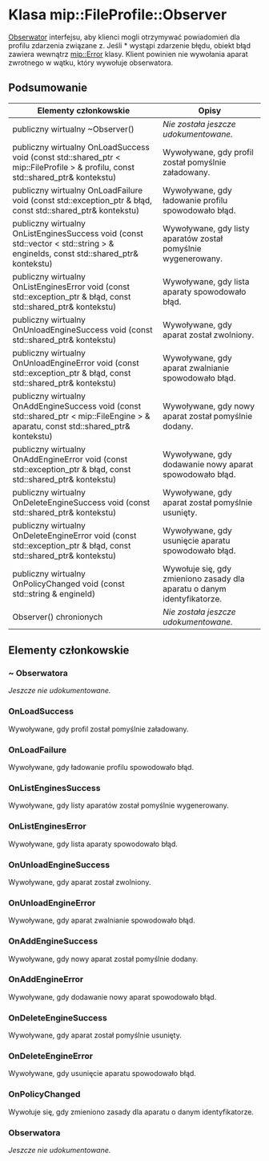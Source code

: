 # <a name="class-mipfileprofileobserver"></a>Klasa mip::FileProfile::Observer 
[Obserwator](class_mip_fileprofile_observer.md) interfejsu, aby klienci mogli otrzymywać powiadomień dla profilu zdarzenia związane z.
Jeśli * wystąpi zdarzenie błędu, obiekt błąd zawiera wewnątrz [mip::Error](class_mip_error.md) klasy. Klient powinien nie wywołania aparat zwrotnego w wątku, który wywołuje obserwatora.
  
## <a name="summary"></a>Podsumowanie
 Elementy członkowskie                        | Opisy                                
--------------------------------|---------------------------------------------
 publiczny wirtualny ~Observer()  | _Nie została jeszcze udokumentowane._
publiczny wirtualny OnLoadSuccess void (const std::shared_ptr < mip::FileProfile > & profilu, const std::shared_ptr<void>& kontekstu)  |  Wywoływane, gdy profil został pomyślnie załadowany.
publiczny wirtualny OnLoadFailure void (const std::exception_ptr & błąd, const std::shared_ptr<void>& kontekstu)  |  Wywoływane, gdy ładowanie profilu spowodowało błąd.
publiczny wirtualny OnListEnginesSuccess void (const std::vector < std::string > & engineIds, const std::shared_ptr<void>& kontekstu)  |  Wywoływane, gdy listy aparatów został pomyślnie wygenerowany.
publiczny wirtualny OnListEnginesError void (const std::exception_ptr & błąd, const std::shared_ptr<void>& kontekstu)  |  Wywoływane, gdy lista aparaty spowodowało błąd.
publiczny wirtualny OnUnloadEngineSuccess void (const std::shared_ptr<void>& kontekstu)  |  Wywoływane, gdy aparat został zwolniony.
publiczny wirtualny OnUnloadEngineError void (const std::exception_ptr & błąd, const std::shared_ptr<void>& kontekstu)  |  Wywoływane, gdy aparat zwalnianie spowodowało błąd.
publiczny wirtualny OnAddEngineSuccess void (const std::shared_ptr < mip::FileEngine > & aparatu, const std::shared_ptr<void>& kontekstu)  |  Wywoływane, gdy nowy aparat został pomyślnie dodany.
publiczny wirtualny OnAddEngineError void (const std::exception_ptr & błąd, const std::shared_ptr<void>& kontekstu)  |  Wywoływane, gdy dodawanie nowy aparat spowodowało błąd.
publiczny wirtualny OnDeleteEngineSuccess void (const std::shared_ptr<void>& kontekstu)  |  Wywoływane, gdy aparat został pomyślnie usunięty.
publiczny wirtualny OnDeleteEngineError void (const std::exception_ptr & błąd, const std::shared_ptr<void>& kontekstu)  |  Wywoływane, gdy usunięcie aparatu spowodowało błąd.
 publiczny wirtualny OnPolicyChanged void (const std::string & engineId)  |  Wywołuje się, gdy zmieniono zasady dla aparatu o danym identyfikatorze.
 Observer() chronionych  | _Nie została jeszcze udokumentowane._
  
## <a name="members"></a>Elementy członkowskie
  
### <a name="observer"></a>~ Obserwatora
_Jeszcze nie udokumentowane._

  
### <a name="onloadsuccess"></a>OnLoadSuccess
Wywoływane, gdy profil został pomyślnie załadowany.
  
### <a name="onloadfailure"></a>OnLoadFailure
Wywoływane, gdy ładowanie profilu spowodowało błąd.
  
### <a name="onlistenginessuccess"></a>OnListEnginesSuccess
Wywoływane, gdy listy aparatów został pomyślnie wygenerowany.
  
### <a name="onlistengineserror"></a>OnListEnginesError
Wywoływane, gdy lista aparaty spowodowało błąd.
  
### <a name="onunloadenginesuccess"></a>OnUnloadEngineSuccess
Wywoływane, gdy aparat został zwolniony.
  
### <a name="onunloadengineerror"></a>OnUnloadEngineError
Wywoływane, gdy aparat zwalnianie spowodowało błąd.
  
### <a name="onaddenginesuccess"></a>OnAddEngineSuccess
Wywoływane, gdy nowy aparat został pomyślnie dodany.
  
### <a name="onaddengineerror"></a>OnAddEngineError
Wywoływane, gdy dodawanie nowy aparat spowodowało błąd.
  
### <a name="ondeleteenginesuccess"></a>OnDeleteEngineSuccess
Wywoływane, gdy aparat został pomyślnie usunięty.
  
### <a name="ondeleteengineerror"></a>OnDeleteEngineError
Wywoływane, gdy usunięcie aparatu spowodowało błąd.
  
### <a name="onpolicychanged"></a>OnPolicyChanged
Wywołuje się, gdy zmieniono zasady dla aparatu o danym identyfikatorze.
  
### <a name="observer"></a>Obserwatora
_Jeszcze nie udokumentowane._
